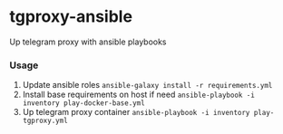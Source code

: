 # tgproxy-ansible
Up telegram proxy with ansible playbooks

### Usage
1) Update ansible roles
`ansible-galaxy install -r requirements.yml`
2) Install base requirements on host if need
`ansible-playbook -i inventory play-docker-base.yml`
3) Up telegram proxy container
`ansible-playbook -i inventory play-tgproxy.yml`
